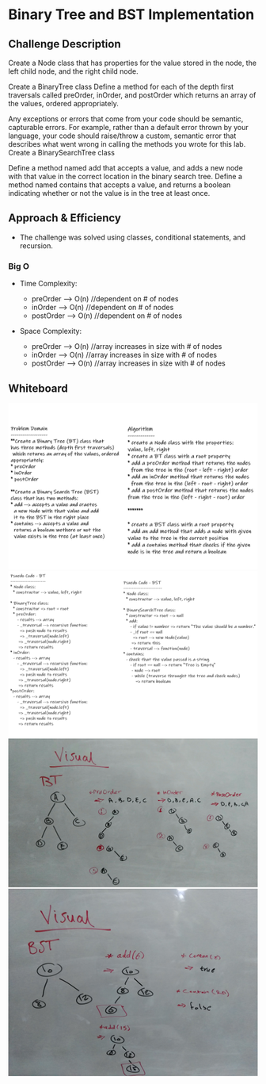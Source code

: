 # Binary Tree and BST Implementation

## Challenge Description

Create a Node class that has properties for the value stored in the node, the left child node, and the right child node.

Create a BinaryTree class
Define a method for each of the depth first traversals called preOrder, inOrder, and postOrder which returns an array of the values, ordered appropriately.

Any exceptions or errors that come from your code should be semantic, capturable errors. For example, rather than a default error thrown by your language, your code should raise/throw a custom, semantic error that describes what went wrong in calling the methods you wrote for this lab.
Create a BinarySearchTree class

Define a method named add that accepts a value, and adds a new node with that value in the correct location in the binary search tree.
Define a method named contains that accepts a value, and returns a boolean indicating whether or not the value is in the tree at least once.

## Approach & Efficiency

- The challenge was solved using classes, conditional statements, and recursion.

### Big O

- Time Complexity:
  - preOrder --> O(n) //dependent on # of nodes
  - inOrder --> O(n)  //dependent on # of nodes
  - postOrder --> O(n) //dependent on # of nodes

- Space Complexity:
  - preOrder --> O(n) //array increases in size with # of nodes
  - inOrder --> O(n)  //array increases in size with # of nodes
  - postOrder --> O(n) //array increases in size with # of nodes

## Whiteboard

![Problem - Algo](./assets/cc15-1.png)
![Psuedo](./assets/cc15-2.png)
![BT Visual](./assets/IMG_20200615_194739.jpg)
![BST Visual](./assets/IMG_20200615_194644.jpg)

